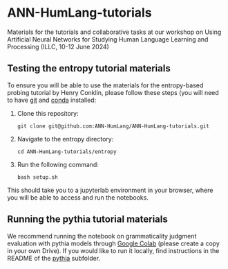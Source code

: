 # ANN-HumLang-tutorials
Materials for the tutorials and collaborative tasks at our workshop on Using Artificial Neural Networks for Studying Human Language Learning and Processing (ILLC, 10-12 June 2024)

## Testing the entropy tutorial materials
To ensure you will be able to use the materials for the entropy-based probing tutorial by Henry Conklin, please follow these steps (you will need to have [git](https://git-scm.com/book/en/v2/Getting-Started-Installing-Git) and [conda](https://conda.io/projects/conda/en/latest/user-guide/install/index.html) installed:

1. Clone this repository:
   ```
   git clone git@github.com:ANN-HumLang/ANN-HumLang-tutorials.git
   ```
2. Navigate to the entropy directory:
   ```
   cd ANN-HumLang-tutorials/entropy
   ```
3. Run the following command:
   ```
   bash setup.sh
   ```
  This should take you to a jupyterlab environment in your browser, where you will be able to access and run the notebooks.

  ## Running the pythia tutorial materials
  We recommend running the notebook on grammaticality judgment evaluation with pythia models through [Google Colab](https://colab.research.google.com/drive/1uRdl0-pYximdpSeKyL7VbGFcZKqXlWnj?usp=sharing) (please create a copy in your own Drive). If you would like to run it locally, find instructions in the README of the [pythia](https://github.com/ANN-HumLang/ANN-HumLang-tutorials/tree/main/pythia) subfolder.
